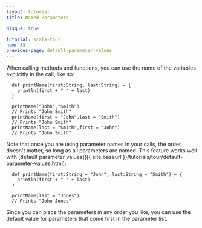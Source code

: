 ```yaml
---
layout: tutorial
title: Named Parameters

disqus: true

tutorial: scala-tour
num: 33
previous-page: default-parameter-values
---
```


When calling methods and functions, you can use the name of the variables explicitly in the call, like so:

```tut
  def printName(first:String, last:String) = {
    println(first + " " + last)
  }

  printName("John","Smith")
  // Prints "John Smith"
  printName(first = "John",last = "Smith")
  // Prints "John Smith"
  printName(last = "Smith",first = "John")
  // Prints "John Smith"
```

Note that once you are using parameter names in your calls, the order doesn't matter, so long as all parameters are named.  This
feature works well with [default parameter values]({{ site.baseurl }}/tutorials/tour/default-parameter-values.html):

```tut
  def printName(first:String = "John", last:String = "Smith") = {
    println(first + " " + last)
  }

  printName(last = "Jones")
  // Prints "John Jones"
```

Since you can place the parameters in any order you like, you can use the default value for parameters that come first in the
parameter list.
